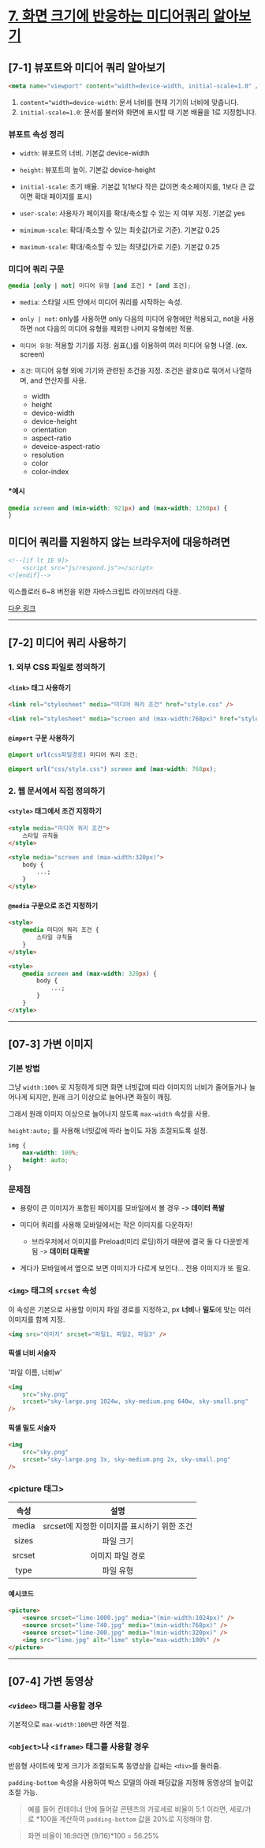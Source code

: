 # [7. 화면 크기에 반응하는 미디어쿼리 알아보기](https://github.com/CaesiumY/frontend-web-design-forBeginners/tree/master/07)

## [7-1] 뷰포트와 미디어 쿼리 알아보기

```html
<meta name="viewport" content="width=device-width, initial-scale=1.0" />
```

1. `content="width=device-width`: 문서 너비를 현재 기기의 너비에 맞춥니다.
2. `initial-scale=1.0`: 문서를 불러와 화면에 표시할 때 기본 배율을 1로 지정합니다.

### 뷰포트 속성 정리

-   `width`: 뷰포트의 너비. 기본값 device-width

-   `height`: 뷰포트의 높이. 기본값 device-height
-   `initial-scale`: 초기 배율. 기본값 1(1보다 작은 값이면 축소페이지를, 1보다 큰 값이면 확대 페이지를 표시)
-   `user-scale`: 사용자가 페이지를 확대/축소할 수 있는 지 여부 지정. 기본값 yes
-   `minimum-scale`: 확대/축소할 수 있는 최솟값(가로 기준). 기본값 0.25
-   `maximum-scale`: 확대/축소할 수 있는 최댓값(가로 기준). 기본값 0.25

### 미디어 쿼리 구문

```css
@media [only | not] 미디어 유형 [and 조건] * [and 조건];
```

-   `media`: 스타일 시트 안에서 미디어 쿼리를 시작하는 속성.

-   `only | not`: only를 사용하면 only 다음의 미디어 유형에만 적용되고, not을 사용하면 not 다음의 미디어 유형을 제외한 나머지 유형에만 적용.
-   `미디어 유형`: 적용할 기기를 지정. 쉼표(,)를 이용하여 여러 미디어 유형 나열. (ex. screen)
-   `조건`: 미디어 유형 외에 기기와 관련된 조건을 지정. 조건은 괄호()로 묶어서 나열하며, and 연산자를 사용.
    -   width
    -   height
    -   device-width
    -   device-height
    -   orientation
    -   aspect-ratio
    -   deveice-aspect-ratio
    -   resolution
    -   color
    -   color-index

#### \*예시

```css
@media screen and (min-width: 921px) and (max-width: 1260px) {
}
```

## 미디어 쿼리를 지원하지 않는 브라우저에 대응하려면

```html
<!--[if lt IE 9]>
    <script src="js/respond.js"></script>
<![endif]-->
```

익스플로러 6~8 버전을 위한 자바스크립트 라이브러리 다운.

[다운 링크](https://github.com/scottjehl/Respond)

<hr>

## [7-2] 미디어 쿼리 사용하기

### 1. 외부 CSS 파일로 정의하기

#### `<link>` 태그 사용하기

```html
<link rel="stylesheet" media="미디어 쿼리 조건" href="style.css" />
```

```html
<link rel="stylesheet" media="screen and (max-width:768px)" href="style.css" />
```

#### `@import` 구문 사용하기

```css
@import url(css파일경로) 미디어 쿼리 조건;
```

```css
@import url("css/style.css") screen and (max-width: 768px);
```

### 2. 웹 문서에서 직접 정의하기

#### `<style>` 태그에서 조건 지정하기

```html
<style media="미디어 쿼리 조건">
    스타일 규칙들
</style>
```

```html
<style media="screen and (max-width:320px)">
    body {
        ...;
    }
</style>
```

#### `@media` 구문으로 조건 지정하기

```html
<style>
    @media 미디어 쿼리 조건 {
        스타일 규칙들
    }
</style>
```

```html
<style>
    @media screen and (max-width: 320px) {
        body {
            ...;
        }
    }
</style>
```

<hr>

## [07-3] 가변 이미지

### 기본 방법

그냥 `width:100%` 로 지정하게 되면 화면 너빗값에 따라 이미지의 너비가 줄어들거나 늘어나게 되지만, 원래 크기 이상으로 늘어나면 화질이 깨짐.

그래서 원래 이미지 이상으로 늘어나지 않도록 `max-width` 속성을 사용.

`height:auto;` 를 사용해 너빗값에 따라 높이도 자동 조절되도록 설정.

```css
img {
    max-width: 100%;
    height: auto;
}
```

### 문제점

-   용량이 큰 이미지가 포함된 페이지를 모바일에서 볼 경우 -> **데이터 폭발**

-   미디어 쿼리를 사용해 모바일에서는 작은 이미지를 다운하자!

    -   브라우저에서 이미지를 Preload(미리 로딩)하기 때문에 결국 둘 다 다운받게 됨 -> **데이터 대폭발**

-   게다가 모바일에서 옆으로 보면 이미지가 다르게 보인다... 전용 이미지가 또 필요.

### `<img>` 태그의 `srcset` 속성

이 속성은 기본으로 사용할 이미지 파일 경로를 지정하고, px **너비**나 **밀도**에 맞는 여러 이미지를 함께 지정.

```html
<img src="이미지" srcset="파일1, 파일2, 파일3" />
```

#### 픽셀 너비 서술자

'파일 이름, 너비w'

```html
<img
    src="sky.png"
    srcset="sky-large.png 1024w, sky-medium.png 640w, sky-small.png"
/>
```

#### 픽셀 밀도 서술자

```html
<img
    src="sky.png"
    srcset="sky-large.png 3x, sky-medium.png 2x, sky-small.png"
/>
```

### <picture 태그>

|  속성  |                    설명                     |
| :----: | :-----------------------------------------: |
| media  | srcset에 지정한 이미지를 표시하기 위한 조건 |
| sizes  |                  파일 크기                  |
| srcset |              이미지 파일 경로               |
|  type  |                  파일 유형                  |

#### 예시코드

```html
<picture>
    <source srcset="lime-1000.jpg" media="(min-width:1024px)" />
    <source srcset="lime-740.jpg" media="(min-width:768px)" />
    <source srcset="lime-300.jpg" media="(min-width:320px)" />
    <img src="lime.jpg" alt="lime" style="max-width:100%" />
</picture>
```

<hr>

## [07-4] 가변 동영상

### `<video>` 태그를 사용할 경우

기본적으로 `max-width:100%`만 하면 적절.

### `<object>`나 `<iframe>` 태그를 사용할 경우

반응형 사이트에 맞게 크기가 조절되도록 동영상을 감싸는 `<div>`를 둘러줌.

`padding-bottom` 속성을 사용하여 박스 모델의 아래 패딩값을 지정해 동영상의 높이값 조절 가능.

> 예를 들어 컨테이너 안에 들어갈 콘텐츠의 가로세로 비율이 5:1 이라면, 세로/가로 \*100을 계산하여 `padding-bottom` 값을 20%로 지정해야 함.

> 화면 비율이 16:9라면 (9/16)\*100 = 56.25%
